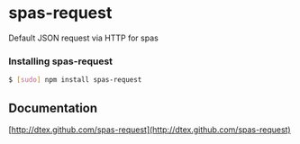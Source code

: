 # spas-request

Default JSON request via HTTP for spas

### Installing spas-request
``` bash
$ [sudo] npm install spas-request
```

## Documentation
[http://dtex.github.com/spas-request](http://dtex.github.com/spas-request)
